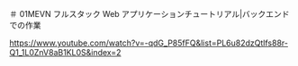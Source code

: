 ＃ 01MEVN フルスタック Web アプリケーションチュートリアル|バックエンドでの作業

https://www.youtube.com/watch?v=-qdG_P85fFQ&list=PL6u82dzQtlfs88r-Q1_1L0ZnV8aB1KL0S&index=2
